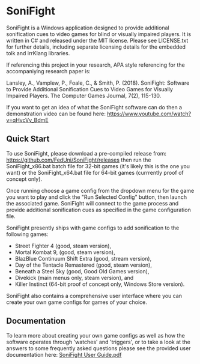 # SoniFight #

SoniFight is a Windows application designed to provide additional sonification cues to video games for blind or visually impaired players. It is written in C# and released under the MIT license. Please see LICENSE.txt for further details, including separate licensing details for the embedded tolk and irrKlang libraries.

If referencing this project in your research, APA style referencing for the accompaniying research paper is:

Lansley, A., Vamplew, P., Foale, C., & Smith, P. (2018). SoniFight: Software to Provide Additional Sonification Cues to Video Games for Visually Impaired Players. The Computer Games Journal, 7(2), 115-130.

If you want to get an idea of what the SoniFight software can do then a demonstration video can be found here: https://www.youtube.com/watch?v=qHvcVv_BdmE

## Quick Start ##

To use SoniFight, please download a pre-compiled release from: https://github.com/FedUni/SoniFight/releases then run the SoniFight_x86.bat batch file for 32-bit games (it's likely this is the one you want) or the SoniFight_x64.bat file for 64-bit games (currrently proof of concept only).

Once running choose a game config from the dropdown menu for the game you want to play and click the "Run Selected Config" button, then launch the associated game. SoniFight will connect to the game process and provide additional sonification cues as specified in the game configuration file.

SoniFight presently ships with game configs to add sonification to the following games:
- Street Fighter 4 (good, steam version),
- Mortal Kombat 9, (good, steam version),
- BlazBlue Continuum Shift Extra (good, stream version),
- Day of the Tentacle Remastered (good, steam version),
- Beneath a Steel Sky (good, Good Old Games version),
- Divekick (main menus only, steam version), and
- Killer Instinct (64-bit proof of concept only, Windows Store version).

SoniFight also contains a comprehensive user interface where you can create your own game configs for games of your choice.

## Documentation ##

To learn more about creating your own game configs as well as how the software operates through 'watches' and 'triggers', or to take a look at the answers to some frequently asked questions please see the provided user documentation here: [SoniFight User Guide.pdf](https://github.com/FedUni/SoniFight/blob/master/Documentation/SoniFight_User_Guide.pdf)